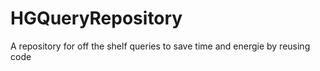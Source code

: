 # HGQueryRepository
A repository for off the shelf queries to save time and energie by reusing code
